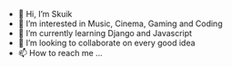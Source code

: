 - 👋 Hi, I’m Skuik
- 👀 I’m interested in Music, Cinema, Gaming and Coding
- 🌱 I’m currently learning Django and Javascript
- 💞️ I’m looking to collaborate on every good idea
- 📫 How to reach me ...

<!---
Skuik/Skuik is a ✨ special ✨ repository because its `README.md` (this file) appears on your GitHub profile.
You can click the Preview link to take a look at your changes.
--->
